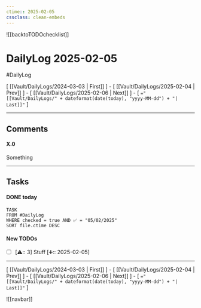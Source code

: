 ```yaml
---
ctime:: 2025-02-05
cssclass: clean-embeds
---
```

![[backtoTODOchecklist]]
# DailyLog 2025-02-05

#DailyLog

\[ [[Vault/DailyLogs/2024-03-03 | First]] \] - \[ [[Vault/DailyLogs/2025-02-04 | Prev]] \] - \[ [[Vault/DailyLogs/2025-02-06 | Next]] \] - \[ `="[[Vault/DailyLogs/" + dateformat(date(today), "yyyy-MM-dd") + "| Last]]"` \]

---

## Comments

#### X.0

Something



---

## Tasks
#### DONE today
```dataview
TASK
FROM #DailyLog
WHERE checked = true AND ✅ = "05/02/2025"
SORT file.ctime DESC
```


#### New TODOs
- [ ] [⚠️:: 3] Stuff [➕:: 2025-02-05]



---

\[ [[Vault/DailyLogs/2024-03-03 | First]] \] - \[ [[Vault/DailyLogs/2025-02-04 | Prev]] \] - \[ [[Vault/DailyLogs/2025-02-06 | Next]] \] - \[ `="[[Vault/DailyLogs/" + dateformat(date(today), "yyyy-MM-dd") + "| Last]]"` \]

![[navbar]]



